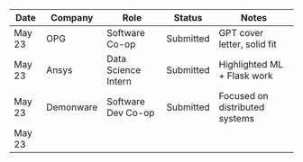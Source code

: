 | Date   | Company   | Role                | Status    | Notes                          |
| ------ | --------- | ------------------- | --------- | ------------------------------ |
| May 23 | OPG       | Software Co-op      | Submitted | GPT cover letter, solid fit    |
| May 23 | Ansys     | Data Science Intern | Submitted | Highlighted ML + Flask work    |
| May 23 | Demonware | Software Dev Co-op  | Submitted | Focused on distributed systems |
| May 23 |